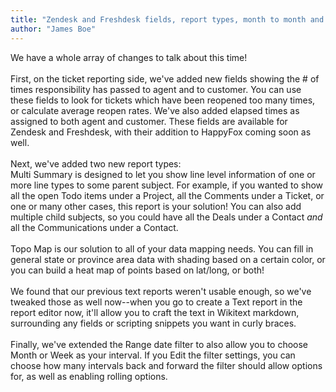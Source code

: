 ```yaml
---
title: "Zendesk and Freshdesk fields, report types, month to month and week to week filters"
author: "James Boe"
---
```

We have a whole array of changes to talk about this time!<br><br>First, on the ticket reporting side, we've added new fields showing the # of times responsibility has passed to agent and to customer.<!--more--> You can use these fields to look for tickets which have been reopened too many times, or calculate average reopen rates. We've also added elapsed times as assigned to both agent and customer. These fields are available for Zendesk and Freshdesk, with their addition to HappyFox coming soon as well.<br><br>Next, we've added two new report types:<br>Multi Summary is designed to let you show line level information of one or more line types to some parent subject. For example, if you wanted to show all the open Todo items under a Project, all the Comments under a Ticket, or one or many other cases, this report is your solution! You can also add multiple child subjects, so you could have all the Deals under a Contact *and* all the Communications under a Contact.<br><br>Topo Map is our solution to all of your data mapping needs. You can fill in general state or province area data with shading based on a certain color, or you can build a heat map of points based on lat/long, or both!<br><br>We found that our previous text reports weren't usable enough, so we've tweaked those as well now--when you go to create a Text report in the report editor now, it'll allow you to craft the text in Wikitext markdown, surrounding any fields or scripting snippets you want in curly braces.<br><br>Finally, we've extended the Range date filter to also allow you to choose Month or Week as your interval. If you Edit the filter settings, you can choose how many intervals back and forward the filter should allow options for, as well as enabling rolling options.